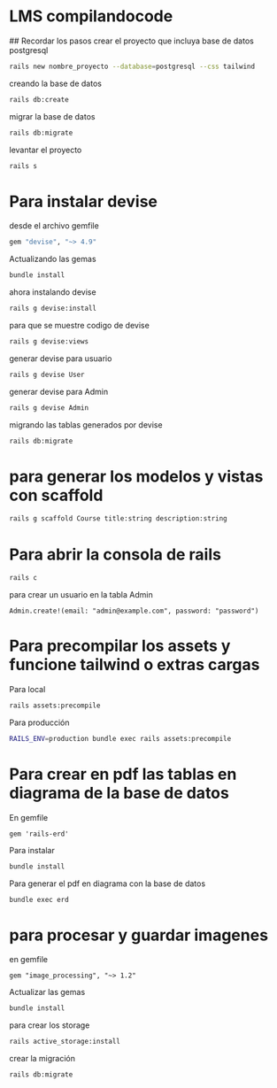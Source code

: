 # LMS compilandocode

## Recordar los pasos 
crear el proyecto que incluya base de datos postgresql 
```bash
rails new nombre_proyecto --database=postgresql --css tailwind 
```
creando la base de datos
```bash
rails db:create
```
migrar la base de datos 
```bash
rails db:migrate
```
levantar el proyecto
```bash
rails s 
``` 

# Para instalar devise 
desde el archivo gemfile
```bash
gem "devise", "~> 4.9"
```
Actualizando las gemas
```bash
bundle install
```
ahora instalando devise
```bash
rails g devise:install
```
para que se muestre codigo de devise
```bash
rails g devise:views
```
generar devise para usuario
```bash
rails g devise User
```
generar devise para Admin
```bash
rails g devise Admin
```
migrando las tablas generados por devise 
```bash
rails db:migrate
```





# para generar los modelos y vistas con scaffold 
```bash
rails g scaffold Course title:string description:string
```

# Para abrir la consola de rails 
```bash
rails c 
```
para crear un usuario en la tabla Admin 
```rails c
Admin.create!(email: "admin@example.com", password: "password")
```
# Para precompilar los assets y funcione tailwind o extras cargas 
Para local
```bash
rails assets:precompile
```
Para producción
```bash
RAILS_ENV=production bundle exec rails assets:precompile
```
# Para crear en pdf las tablas en diagrama de la base de datos
En gemfile
```gemifile 
gem 'rails-erd'
```
Para instalar 
```bash
bundle install
```
Para generar el pdf en diagrama con la base de datos
```bash
bundle exec erd
```

# para procesar y guardar imagenes 
en gemfile 
```gemfile
gem "image_processing", "~> 1.2"
```

Actualizar las gemas
```bash
bundle install
```
para crear los storage 
```bash
rails active_storage:install
```
crear la migración
```bash
rails db:migrate
```




